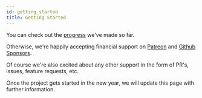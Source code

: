 ```yaml
---
id: getting_started
title: Getting Started
---
```


You can check out the [progress](progress) we've made so far.

Otherwise, we're happily accepting financial support on [Patreon](https://patreon.com/marcan) and [Github Sponsors](https://github.com/sponsors/marcan). 

Of course we're also excited about any other support in the form of PR's, issues, feature requests, etc.

Once the project gets started in the new year, we will update this page with further information.
